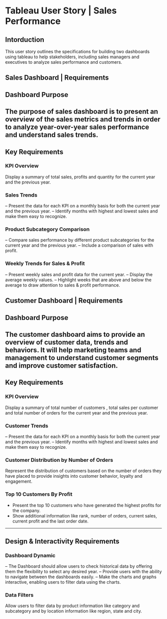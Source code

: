 # Tableau User Story | Sales Performance
## Intorduction
This user story outlines the specifications for building two dashboards using tableau to help stakeholders, including sales managers and executives to analyze sales performance and customers. 
## Sales Dashboard | Requirements
## Dashboard Purpose
The purpose of sales dashboard is to present an overview of the sales metrics and trends in order to analyze year-over-year sales performance and understand sales trends.
---
## Key Requirements
### KPI Overview
Display a summary of total sales, profits and quantity for the current year and the previous year.
### Sales Trends
 – Present the data for each KPI on a monthly basis for both the current year and the previous year.
 – Identify months with highest and lowest sales and make them easy to recognize.
### Product Subcategory Comparison
 – Compare sales performance by different product subcategories for the current year and the previous year.
 – Include a comparison of sales with profit.
### Weekly Trends for Sales & Profit
 – Present weekly sales and profit data for the current year.
 – Display the average weekly values.
 – Highlight weeks that are above and below the average to draw attention to sales & profit performance.
## Customer Dashboard | Requirements
## Dashboard Purpose
The customer dashboard aims to provide an overview of customer data, trends and behaviors. It will help marketing teams and management to understand customer segments and improve customer satisfaction.
---
## Key Requirements
### KPI Overview
Display a summary of total number of customers , total sales per customer and total number of orders for the current year and the previous year.
### Customer Trends
 – Present the data for each KPI on a monthly basis for both the current year and the previous year.
 – Identify months with highest and lowest sales and make them easy to recognize.
### Customer Distribution by Number of Orders
Represent the distribution of customers based on the number of orders they have placed to provide insights into customer behavior, loyalty and engagement.
### Top 10 Customers By Profit 
- Present the top 10 customers who have generated the highest profits for the company.
- Show additional information like rank, number of orders, current sales, current profit and the last order date.
---
## Design & Interactivity Requirements
### Dashboard Dynamic
 – The Dashboard should allow users to check historical data by offering them the flexibility to select any desired year.
 – Provide users with the ability to navigate between the dashboards easily.
 – Make the charts and graphs interactive, enabling users to filter data using the charts.
### Data Filters
Allow users to filter data by product information like category and subcategory and by location information like region, state and city.
